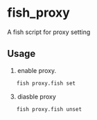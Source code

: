 # fish_proxy
A fish script for proxy setting

## Usage
1. enable proxy.
```bash
   fish proxy.fish set
```
3. diasble proxy
```bash
   fish proxy.fish unset
```
